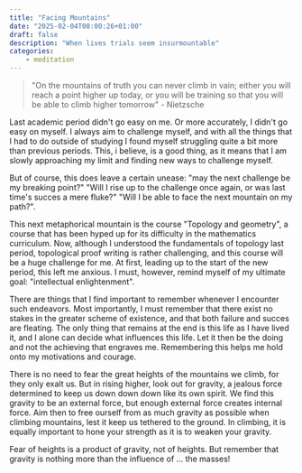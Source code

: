 ```yaml
---
title: "Facing Mountains"
date: "2025-02-04T08:00:26+01:00"
draft: false
description: "When lives trials seem insurmountable"
categories: 
    - meditation
---
```


> "On the mountains of truth you can never climb in vain; either you will reach a point higher up today, or you will be training so that you will be able to climb higher tomorrow" - Nietzsche

Last academic period didn't go easy on me. Or more accurately, I didn't go easy on myself. I always aim to challenge myself, and with all the things that I had to do outside of studying I found myself struggling quite a bit more than previous periods. This, i believe, is a good thing, as it means that I am slowly approaching my limit and finding new ways to challenge myself. 

But of course, this does leave a certain unease: "may the next challenge be my breaking point?" "Will I rise up to the challenge once again, or was last time's succes a mere fluke?" "Will I be able to face the next mountain on my path?". 

This next metaphorical mountain is the course "Topology and geometry", a course that has been hyped up for its difficulty in the mathematics curriculum. Now, although I understood the fundamentals of topology last period, topological proof writing is rather challenging, and this course will be a huge challenge for me. At first, leading up to the start of the new period, this left me anxious. I must, however, remind myself of my ultimate goal: "intellectual enlightenment".

There are things that I find important to remember whenever I encounter such endeavors. Most importantly, I must remember that there exist no stakes in the greater scheme of existence, and that both failure and succes are fleating. The only thing that remains at the end is this life as I have lived it, and I alone can decide what influences this life. Let it then be the doing and not the achieving that engraves me. Remembering this helps me hold onto my motivations and courage. 

There is no need to fear the great heights of the mountains we climb, for they only exalt us. But in rising higher, look out for gravity, a jealous force determined to keep us down down down like its own spirit. We find this gravity to be an external force, but enough external force creates internal force. Aim then to free ourself from as much gravity as possible when climbing mountains, lest it keep us tethered to the ground. In climbing, it is equally important to hone your strength as it is to weaken your gravity.  

Fear of heights is a product of gravity, not of heights. But remember that gravity is nothing more than the influence of ... the masses! 

